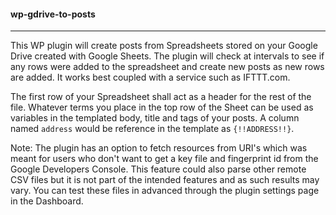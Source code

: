 #### wp-gdrive-to-posts
-----

This WP plugin will create posts from Spreadsheets stored on your Google Drive created with Google Sheets. The plugin will check at intervals to see if any rows were added to the spreadsheet and create new posts as new rows are added. It works best coupled with a service such as IFTTT.com.

The first row of your Spreadsheet shall act as a header for the rest of the file. Whatever terms you place in the top row of the Sheet can be used as variables in the templated body, title and tags of your posts. A column named `address` would be reference in the template as `{!!ADDRESS!!}`.


Note: The plugin has an option to fetch resources from URI's which was meant for users who don't want to get a key file and fingerprint id from the Google Developers Console. This feature could also parse other remote CSV files but it is not part of the intended features and as such results may vary. You can test these files in advanced through the plugin settings page in the Dashboard.